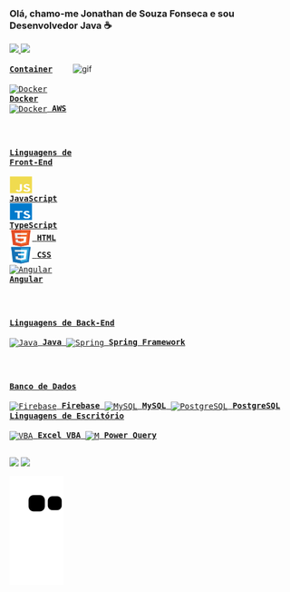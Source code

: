 ### Olá, chamo-me Jonathan de Souza Fonseca e sou Desenvolvedor Java ☕

<div>
  <a href="https://github.com/jonathansf98">
  <img height="180em" src="https://github-readme-stats.vercel.app/api?username=jonathansf98&show_icons=true&theme=radical&include_all_commits=true&count_private=true"/>
  <img height="180em" src="https://github-readme-stats.vercel.app/api/top-langs/?username=jonathansf98&layout=compact&langs_count=7&theme=radical"/>
</div>
 
<div style="display: inline_block"><br>
  <img id="vortex" align="right" alt="gif" height="392" width="392" src="https://media.giphy.com/media/3o7btXYBdJbW7QPKLu/giphy-downsized.gif?cid=ecf05e47wvatgas2fqbuar01mybesoozi2inozruz5vro580&rid=giphy-downsized.gif&ct=g">
  
 <kbd align="center">
  <kbd><strong>Container</strong></kbd>
  <br><br>

  <img align="center" alt="Docker" height="30" width="50" src="https://linuxbsdos.com/wp-content/uploads/2015/11/Docker.png">
  <span><strong>Docker</strong></span>
   
  <img align="center" alt="Docker" height="30" width="50" src="https://www.globalmind.com.br/wp-content/uploads/2021/04/1024px-AWS_Simple_Icons_AWS_Cloud.svg.png">
  <span><strong>AWS</strong></span>
  
  <br><br>
</kbd>
 
 <kbd align="center">
  <kbd><strong>Linguagens de Front-End</strong></kbd>
  <br><br>
  
  <img align="center" alt="Js" height="30" width="40" src="https://raw.githubusercontent.com/devicons/devicon/master/icons/javascript/javascript-plain.svg">
  <span><strong>JavaScript</strong></span>
  
  <img align="center" alt="Ts" height="30" width="40" src="https://raw.githubusercontent.com/devicons/devicon/master/icons/typescript/typescript-plain.svg">
  <span><strong>TypeScript</strong></span>
  
  <img align="center" alt="HTML" height="30" width="40" src="https://raw.githubusercontent.com/devicons/devicon/master/icons/html5/html5-original.svg">
  <span><strong>HTML</strong></span>
  
  <img align="center" alt="CSS" height="30" width="40" src="https://raw.githubusercontent.com/devicons/devicon/master/icons/css3/css3-original.svg">
  <span><strong>CSS</strong></span>
  
  <img align="center" alt="Angular" height="30" width="40" src="https://cdn.jsdelivr.net/gh/devicons/devicon/icons/angularjs/angularjs-original.svg">
  <span><strong>Angular</strong></span>
  
  <br><br>
</kbd>
 
<kbd align="center">
  <kbd><strong>Linguagens de Back-End</strong></kbd>
  <br><br>
  
 <img align="center" alt="Java" height="35" width="35" src="https://cdn.icon-icons.com/icons2/159/PNG/128/java_22523.png">
 <span><strong>Java</strong></span>
  
 <img align="center" alt="Spring" height="35" width="35" src="https://iseif.dev/wp-content/uploads/2019/03/icon-spring-framework.png">
 <span><strong>Spring Framework</strong></span>
 
 <br><br>
</kbd>
 
<kbd align="center">
  <kbd><strong>Banco de Dados</strong></kbd>
  <br><br>
  
 <img align="center" alt="Firebase" height="30" width="30" src="https://www.gstatic.com/devrel-devsite/prod/v509a5f4800978e3ce5a1a5f2c1483bd166c25f20fdb759fe97f6131b7e9f1f00/firebase/images/touchicon-180.png">
  <span><strong>Firebase</strong></span>
 
  <img align="center" alt="MySQL" height="30" width="30" src="https://dashboard.snapcraft.io/site_media/appmedia/2020/04/mysql-workbench.png">
  <span><strong>MySQL</strong></span>
 
  <img align="center" alt="PostgreSQL" height="30" width="30" src="https://user-images.githubusercontent.com/24623425/36042969-f87531d4-0d8a-11e8-9dee-e87ab8c6a9e3.png">
  <span><strong>PostgreSQL</strong></span>
</kbd>
 
<kbd align="center">
 <kbd><strong>Linguagens de Escritório</strong></kbd>
  <br><br>
  
  <img align="center" alt="VBA" height="45" width="40" src="https://cdn.icon-icons.com/icons2/2107/PNG/128/file_type_vba_icon_130097.png">
  <span><strong>Excel VBA</strong></span>
  
  <img align="center" alt="M" height="30" width="30" src="https://cdn.icon-icons.com/icons2/326/PNG/128/Letter_M_blue_34943.png">
  <span><strong>Power Query</strong></span>
</kbd>
</div>

  
  ##
<div> 

  <a href="https://www.linkedin.com/in/jonathan-souza-fonseca-795335147/" target="_blank"><img src="https://img.shields.io/badge/-LinkedIn-%230077B5?style=for-the-badge&logo=linkedin&logoColor=white" target="_blank"></a> 
    <a href="https://www.facebook.com/retse.1598/" target="_blank"><img src="https://img.shields.io/badge/Facebook-1877F2?style=for-the-badge&logo=facebook&logoColor=white" target="_blank"></a> 
 
 ![Snake animation](https://github.com/rafaballerini/rafaballerini/blob/output/github-contribution-grid-snake.svg)
 
</div>

